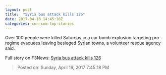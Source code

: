 ```yaml
---
layout: post
title:  "Syria bus attack kills 126"
date: 2017-04-16 14:45:18Z
categories: cnn-com-top-stories
---
```


Over 100 people were killed Saturday in a car bomb explosion targeting pro-regime evacuees leaving besieged Syrian towns, a volunteer rescue agency said.


Full story on F3News: [Syria bus attack kills 126](http://www.f3nws.com/n/YSFTBB)

> Posted on: Sunday, April 16, 2017 7:45:18 PM
